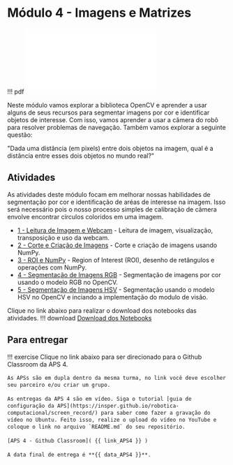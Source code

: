 # Módulo 4 - Imagens e Matrizes

!!! pdf
    ![](slides.pdf)

Neste módulo vamos explorar a biblioteca OpenCV e aprender a usar alguns de seus recursos para segmentar imagens por cor e identificar objetos de interesse. Com isso, vamos aprender a usar a câmera do robô para resolver problemas de navegação. Também vamos explorar a seguinte questão:

"Dada uma distância (em pixels) entre dois objetos na imagem, qual é a distância entre esses dois objetos no mundo real?"

## Atividades

As atividades deste módulo focam em melhorar nossas habilidades de segmentação por cor e identificação de aréas de interesse na imagem. Isso será necessário pois o nosso processo simples de calibração de câmera envolve encontrar círculos coloridos em uma imagem. 

- [1 - Leitura de Imagem e Webcam](atividades/1-leitura_e_webcam.ipynb) - Leitura de imagem, visualização, transposição e  uso da webcam.
- [2 - Corte e Criação de Imagens](atividades/2-corte_e_criacao.ipynb) - Corte e criação de imagens usando NumPy.
- [3 - ROI e NumPy](atividades/3-roi_e_numpy.ipynb) - Region of Interest (ROI), desenho de retângulos e operações com NumPy.
- [4 - Segmentação de Imagens RGB](atividades/4-segmentacao_1.ipynb) - Segmentação de imagens por cor usando o modelo RGB no OpenCV.
- [5 - Segmentação de Imagens HSV](atividades/5-segmentacao_2.ipynb) - Segmentação usando o modelo HSV no OpenCV e inciando a implementação do modulo de visão.

Clique no link abaixo para realizar o download dos notebooks das atividades.
!!! download
    [Download dos Notebooks](atividades_cap_4.zip)

## Para entregar

!!! exercise
    Clique no link abaixo para ser direcionado para o Github Classroom da APS 4.

    As APSs são em dupla dentro da mesma turma, no link você deve escolher seu parceiro e/ou criar um grupo.

    As entregas da APS 4 são em vídeo. Siga o tutorial [guia de configuração da APS](https://insper.github.io/robotica-computacional/screen_record/) para saber como fazer a gravação do vídeo no Ubuntu. Feito isso, realize o upload do vídeo no YouTube e coloque o link no arquivo `README.md` do seu repositório.

    [APS 4 - Github Classroom]( {{ link_APS4 }} )

    A data final de entrega é **{{ data_APS4 }}**.